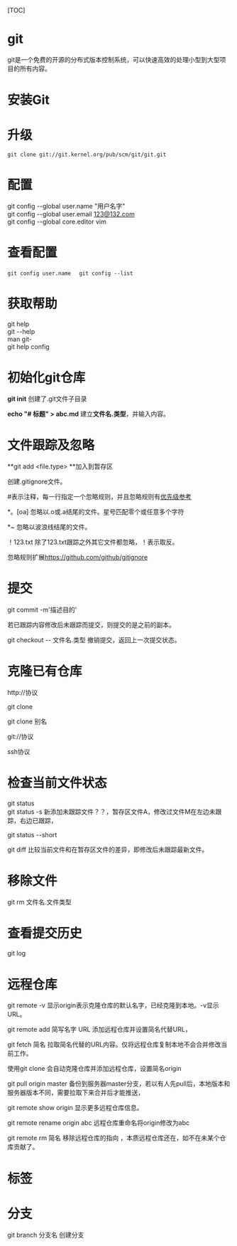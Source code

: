 [TOC]

# git

git是一个免费的开源的分布式版本控制系统，可以快速高效的处理小型到大型项目的所有内容。

# 安装Git



# 升级
```git clone git://git.kernel.org/pub/scm/git/git.git```

# 配置
git config --global user.name "用户名字"  
git config --global user.email 123@132.com  
git config --global core.editor vim

# 查看配置
```git config user.name  ```
`git config --list`

# 获取帮助
git help <verb>  
git <verb> --help  
man git-<verb>  
git help config

# 初始化git仓库
**git init**  创建了.git文件子目录

**echo "# 标题" >  abc.md** 建立**文件名.类型**，并输入内容。

# 文件跟踪及忽略
**git add <file.type> **加入到暂存区

创建.gitignore文件。

#表示注释，每一行指定一个忽略规则，并且忽略规则有[优先级参考](https://www.cnblogs.com/kevingrace/p/5690241.html)

*。[oa] 忽略以.o或.a结尾的文件。星号匹配零个或任意多个字符

*~ 忽略以波浪线结尾的文件。

！123.txt 除了123.txt跟踪之外其它文件都忽略，！表示取反。

忽略规则扩展<https://github.com/github/gitignore>

 

 # 提交
git commit -m'描述目的'

若已跟踪内容修改后未跟踪而提交，则提交的是之前的副本。

git checkout -- 文件名.类型   撤销提交，返回上一次提交状态。



# 克隆已有仓库
http://协议

git clone <url>

git clone <url>  别名

git://协议

ssh协议



# 检查当前文件状态
git status  
git status -s 新添加未跟踪文件？？，暂存区文件A，修改过文件M在左边未跟踪，右边已跟踪，

git status --short  

git diff 比较当前文件和在暂存区文件的差异，即修改后未跟踪最新文件。

# 移除文件

git rm 文件名.文件类型

# 查看提交历史

git log 

# 远程仓库

git remote  -v 显示origin表示克隆仓库的默认名字，已经克隆到本地。-v显示URL。

git remote add 简写名字 URL 添加远程仓库并设置简名代替URL，

git fetch 简名  拉取简名代替的URL内容。仅将远程仓库复制本地不会合并修改当前工作。

使用git clone 会自动克隆仓库并添加远程仓库，设置简名origin

git pull origin master 备份到服务器master分支，若以有人先pull后，本地版本和服务器版本不同，需要拉取下来合并后才能推送，

git remote show origin 显示更多远程仓库信息。

git remote rename origin abc   远程仓库重命名将origin修改为abc

git remote rm 简名  移除远程仓库的指向 ，本质远程仓库还在，如不在未某个仓库贡献了。

# 标签

# 分支

git branch 分支名  创建分支